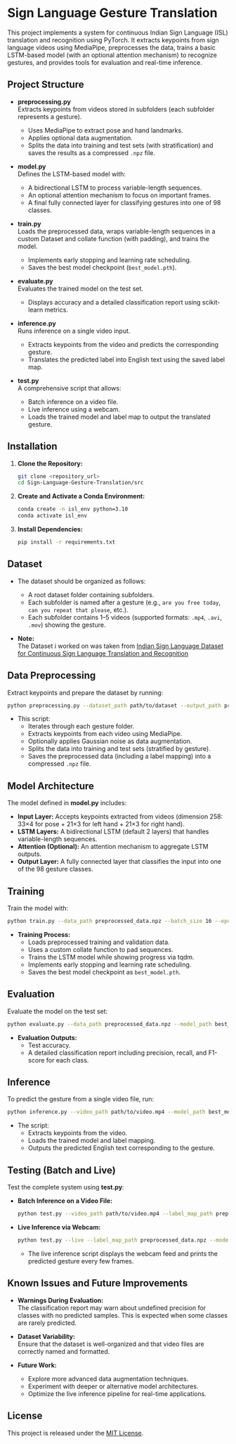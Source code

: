 # Sign Language Gesture Translation

This project implements a system for continuous Indian Sign Language (ISL) translation and recognition using PyTorch. It extracts keypoints from sign language videos using MediaPipe, preprocesses the data, trains a basic LSTM-based model (with an optional attention mechanism) to recognize gestures, and provides tools for evaluation and real-time inference.

## Project Structure

- **preprocessing.py**  
  Extracts keypoints from videos stored in subfolders (each subfolder represents a gesture).  
  - Uses MediaPipe to extract pose and hand landmarks.
  - Applies optional data augmentation.
  - Splits the data into training and test sets (with stratification) and saves the results as a compressed `.npz` file.

- **model.py**  
  Defines the LSTM-based model with:
  - A bidirectional LSTM to process variable-length sequences.
  - An optional attention mechanism to focus on important frames.
  - A final fully connected layer for classifying gestures into one of 98 classes.

- **train.py**  
  Loads the preprocessed data, wraps variable-length sequences in a custom Dataset and collate function (with padding), and trains the model.
  - Implements early stopping and learning rate scheduling.
  - Saves the best model checkpoint (`best_model.pth`).

- **evaluate.py**  
  Evaluates the trained model on the test set.
  - Displays accuracy and a detailed classification report using scikit-learn metrics.

- **inference.py**  
  Runs inference on a single video input.
  - Extracts keypoints from the video and predicts the corresponding gesture.
  - Translates the predicted label into English text using the saved label map.

- **test.py**  
  A comprehensive script that allows:
  - Batch inference on a video file.
  - Live inference using a webcam.
  - Loads the trained model and label map to output the translated gesture.


## Installation

1. **Clone the Repository:**
   ```bash
   git clone <repository_url>
   cd Sign-Language-Gesture-Translation/src
   ```

2. **Create and Activate a Conda Environment:**
   ```bash
   conda create -n isl_env python=3.10
   conda activate isl_env
   ```

3. **Install Dependencies:**
   ```bash
   pip install -r requirements.txt
   ```

## Dataset

- The dataset should be organized as follows:
  - A root dataset folder containing subfolders.
  - Each subfolder is named after a gesture (e.g., `are you free today`, `can you repeat that please`, etc.).
  - Each subfolder contains 1–5 videos (supported formats: `.mp4`, `.avi`, `.mov`) showing the gesture.

- **Note:**  
  The Dataset i worked on was taken from [Indian Sign Language Dataset for Continuous Sign Language Translation and Recognition](https://data.mendeley.com/datasets/kcmpdxky7p/1)

## Data Preprocessing

Extract keypoints and prepare the dataset by running:
```bash
python preprocessing.py --dataset_path path/to/dataset --output_path preprocessed_data.npz --augment
```
- This script:
  - Iterates through each gesture folder.
  - Extracts keypoints from each video using MediaPipe.
  - Optionally applies Gaussian noise as data augmentation.
  - Splits the data into training and test sets (stratified by gesture).
  - Saves the preprocessed data (including a label mapping) into a compressed `.npz` file.

## Model Architecture

The model defined in **model.py** includes:
- **Input Layer:** Accepts keypoints extracted from videos (dimension 258: 33×4 for pose + 21×3 for left hand + 21×3 for right hand).
- **LSTM Layers:** A bidirectional LSTM (default 2 layers) that handles variable-length sequences.
- **Attention (Optional):** An attention mechanism to aggregate LSTM outputs.
- **Output Layer:** A fully connected layer that classifies the input into one of the 98 gesture classes.

## Training

Train the model with:
```bash
python train.py --data_path preprocessed_data.npz --batch_size 16 --epochs 50
```
- **Training Process:**
  - Loads preprocessed training and validation data.
  - Uses a custom collate function to pad sequences.
  - Trains the LSTM model while showing progress via tqdm.
  - Implements early stopping and learning rate scheduling.
  - Saves the best model checkpoint as `best_model.pth`.

## Evaluation

Evaluate the model on the test set:
```bash
python evaluate.py --data_path preprocessed_data.npz --model_path best_model.pth --batch_size 16
```
- **Evaluation Outputs:**
  - Test accuracy.
  - A detailed classification report including precision, recall, and F1-score for each class.

## Inference

To predict the gesture from a single video file, run:
```bash
python inference.py --video_path path/to/video.mp4 --model_path best_model.pth --label_map_path preprocessed_data.npz
```
- The script:
  - Extracts keypoints from the video.
  - Loads the trained model and label mapping.
  - Outputs the predicted English text corresponding to the gesture.

## Testing (Batch and Live)

Test the complete system using **test.py**:

- **Batch Inference on a Video File:**
  ```bash
  python test.py --video_path path/to/video.mp4 --label_map_path preprocessed_data.npz --model_path best_model.pth
  ```

- **Live Inference via Webcam:**
  ```bash
  python test.py --live --label_map_path preprocessed_data.npz --model_path best_model.pth
  ```
  - The live inference script displays the webcam feed and prints the predicted gesture every few frames.

## Known Issues and Future Improvements

- **Warnings During Evaluation:**  
  The classification report may warn about undefined precision for classes with no predicted samples. This is expected when some classes are rarely predicted.

- **Dataset Variability:**  
  Ensure that the dataset is well-organized and that video files are correctly named and formatted.

- **Future Work:**
  - Explore more advanced data augmentation techniques.
  - Experiment with deeper or alternative model architectures.
  - Optimize the live inference pipeline for real-time applications.

## License

This project is released under the [MIT License](LICENSE).
